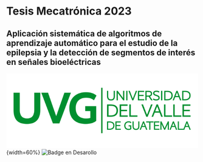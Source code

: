 # Tesis Mecatrónica 2023
## Aplicación sistemática de algoritmos de aprendizaje automático para el estudio de la epilepsia y la detección de segmentos de interés en señales bioeléctricas

![Logo UVG](/logoUVG.png){width=60%}
![Badge en Desarollo](https://img.shields.io/badge/STATUS-EN%20DESAROLLO-green)
